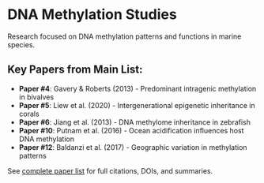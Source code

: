 # DNA Methylation Studies

Research focused on DNA methylation patterns and functions in marine species.

## Key Papers from Main List:
- **Paper #4**: Gavery & Roberts (2013) - Predominant intragenic methylation in bivalves
- **Paper #5**: Liew et al. (2020) - Intergenerational epigenetic inheritance in corals
- **Paper #6**: Jiang et al. (2013) - DNA methylome inheritance in zebrafish
- **Paper #10**: Putnam et al. (2016) - Ocean acidification influences host DNA methylation
- **Paper #12**: Baldanzi et al. (2017) - Geographic variation in methylation patterns

See [complete paper list](../paper-list.md) for full citations, DOIs, and summaries.